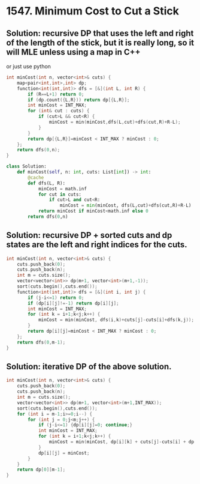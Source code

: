 # 1547. Minimum Cost to Cut a Stick

## Solution: recursive DP that uses the left and right of the length of the stick, but it is really long, so it will MLE unless using a map in C++
or just use python

```c++
int minCost(int n, vector<int>& cuts) {
    map<pair<int,int>,int> dp;
    function<int(int,int)> dfs = [&](int L, int R) {
        if (R==L+1) return 0;
        if (dp.count({L,R})) return dp[{L,R}];
        int minCost = INT_MAX;
        for (int& cut : cuts) {
            if (cut>L && cut<R) {
                minCost = min(minCost,dfs(L,cut)+dfs(cut,R)+R-L);
            }
        }
        return dp[{L,R}]=minCost < INT_MAX ? minCost : 0;
    };
    return dfs(0,n);
}
```


```py
class Solution:
    def minCost(self, n: int, cuts: List[int]) -> int:
        @cache
        def dfs(L, R):
            minCost = math.inf
            for cut in cuts:
                if cut>L and cut<R:
                    minCost = min(minCost, dfs(L,cut)+dfs(cut,R)+R-L)
            return minCost if minCost<math.inf else 0
        return dfs(0,n)
```

## Solution: recursive DP + sorted cuts and dp states are the left and right indices for the cuts.  

```c++
int minCost(int n, vector<int>& cuts) {
    cuts.push_back(0);
    cuts.push_back(n);
    int m = cuts.size();
    vector<vector<int>> dp(m+1, vector<int>(m+1,-1));
    sort(cuts.begin(),cuts.end());
    function<int(int,int)> dfs = [&](int i, int j) {
        if (j-i<=1) return 0;
        if (dp[i][j]!=-1) return dp[i][j];
        int minCost = INT_MAX;
        for (int k = i+1;k<j;k++) {
            minCost = min(minCost, dfs(i,k)+cuts[j]-cuts[i]+dfs(k,j));
        }
        return dp[i][j]=minCost < INT_MAX ? minCost : 0;
    };
    return dfs(0,m-1);
}
```

## Solution: iterative DP of the above solution.

```c++
int minCost(int n, vector<int>& cuts) {
    cuts.push_back(0);
    cuts.push_back(n);
    int m = cuts.size();
    vector<vector<int>> dp(m+1, vector<int>(m+1,INT_MAX));
    sort(cuts.begin(),cuts.end());
    for (int i = m-1;i>=0;i--) {
        for (int j = 0;j<m;j++) {
            if (j-i<=1) {dp[i][j]=0; continue;}
            int minCost = INT_MAX;
            for (int k = i+1;k<j;k++) {
                minCost = min(minCost, dp[i][k] + cuts[j]-cuts[i] + dp[k][j]);
            }
            dp[i][j] = minCost;
        }
    }
    return dp[0][m-1];
}
```
